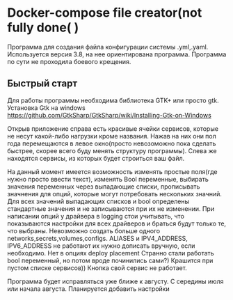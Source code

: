 Docker-compose file creator(not fully done( )
=============================
Программа для создания файла конфигурации системы .yml,.yaml. 
Используется версия 3.8, на нее ориентирована программа.
Программа по сути не проходила боевого крещения.

Быстрый старт
-----------
Для работы программы необходима библиотека GTK+ или просто gtk.
Установка Gtk на windows https://github.com/GtkSharp/GtkSharp/wiki/Installing-Gtk-on-Windows

Открыв приложение справа есть красивые ячейки сервисов, которые не несут какой-либо нагрузки кроме названия. Нажав на них они пол года перемещаются в левое окно(просто невозоможно пока сделать быстрее, скорее всего буду менять структуру программы).
Слева же находятся сервисы, из которых будет строиться ваш файл.

На данный момент имеется возможность изменять простые поля(где нужно просто ввести текст), изменять Bool переменные, выбирать значения переменных через выпадающие списки, прописывать значнения для опций, которые могут потребовать нескольких значний.
Для всех значений выпадающих списков и bool определены стандартные значения и не записываются при их не изменении.
При написании опций у драйвера в logging стои учитывать, что показываются настройки для всех драйверов и браться будут только те, что выбраны.
Невозможно создать больше одного networks,secrets,volumes,configs.
ALIASES и IPV4_ADDRESS, IPV6_ADDRESS не работают их нужно дописать вручную, если необходимо.
Нет в опциях deploy placement
Странно стали работать bool переменный, но потом вроде починились сами?)
Крашится при пустом списке сервисов))
Кнопка свой сервис не работает.

Программа будет исправляться уже ближе к августу. С середины июля или начала августа.
Планируется добавить настройки
